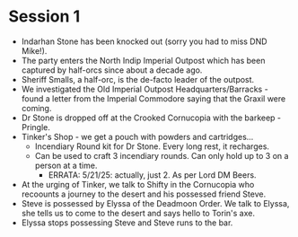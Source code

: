 # Session 1

- Indarhan Stone has been knocked out (sorry you had to miss DND Mike!).
- The party enters the North Indip Imperial Outpost which has been captured by half-orcs since about a decade ago. 
- Sheriff Smalls, a half-orc, is the de-facto leader of the outpost. 
- We investigated the Old Imperial Outpost Headquarters/Barracks - found a letter from the Imperial Commodore saying that the Graxil were coming.
- Dr Stone is dropped off at the Crooked Cornucopia with the barkeep - Pringle.
- Tinker's Shop - we get a pouch with powders and cartridges...
    - Incendiary Round kit for Dr Stone. Every long rest, it recharges. 
    - Can be used to craft 3 incendiary rounds. Can only hold up to 3 on a person at a time.
        - ERRATA: 5/21/25: actually, just 2. As per Lord DM Beers.
- At the urging of Tinker, we talk to Shifty in the Cornucopia who recoounts a journey to the desert and his possessed friend Steve.
- Steve is possessed by Elyssa of the Deadmoon Order. We talk to Elyssa, she tells us to come to the desert and says hello to Torin's axe.
- Elyssa stops possessing Steve and Steve runs to the bar. 
